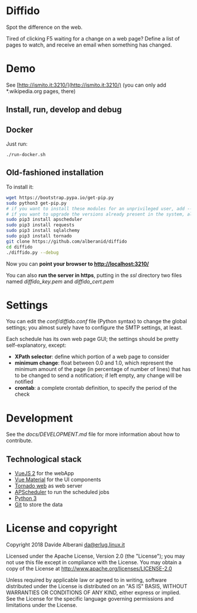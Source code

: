# Diffido

Spot the difference on the web.

Tired of clicking F5 waiting for a change on a web page? Define a list of pages to watch, and receive an email when something has changed.


# Demo

See [http://ismito.it:3210/](http://ismito.it:3210/) (you can only add \*.wikipedia.org pages, there)


## Install, run, develop and debug

## Docker

Just run:

    ./run-docker.sh


## Old-fashioned installation

To install it:
``` bash
wget https://bootstrap.pypa.io/get-pip.py
sudo python3 get-pip.py
# if you want to install these modules for an unprivileged user, add --user and remove "sudo";
# if you want to upgrade the versions already present in the system, also add --upgrade
sudo pip3 install apscheduler
sudo pip3 install requests
sudo pip3 install sqlalchemy
sudo pip3 install tornado
git clone https://github.com/alberanid/diffido
cd diffido
./diffido.py --debug
```

Now you can **point your browser to [http://localhost:3210/](http://localhost:3210/)**

You can also **run the server in https**, putting in the *ssl* directory two files named *diffido_key.pem* and *diffido_cert.pem*


# Settings

You can edit the *conf/diffido.conf* file (Python syntax) to change the global settings; you almost surely have to configure the SMTP settings, at least.

Each schedule has its own web page GUI; the settings should be pretty self-explanatory, except:

- **XPath selector**: define which portion of a web page to consider
- **minimum change**: float between 0.0 and 1.0, which represent the minimum amount of the page (in percentage of number of lines) that has to be changed to send a notification; if left empty, any change will be notified
- **crontab**: a complete crontab definition, to specify the period of the check


# Development

See the *docs/DEVELOPMENT.md* file for more information about how to contribute.


## Technological stack

- [VueJS 2](https://vuejs.org/) for the webApp
- [Vue Material](https://vuematerial.github.io/) for the UI components
- [Tornado web](http://www.tornadoweb.org/) as web server
- [APScheduler](https://github.com/agronholm/apscheduler) to run the scheduled jobs
- [Python 3](https://www.python.org/)
- [Git](https://git-scm.com/) to store the data


# License and copyright

Copyright 2018 Davide Alberani <da@erlug.linux.it>

Licensed under the Apache License, Version 2.0 (the "License");
you may not use this file except in compliance with the License.
You may obtain a copy of the License at http://www.apache.org/licenses/LICENSE-2.0

Unless required by applicable law or agreed to in writing, software
distributed under the License is distributed on an "AS IS" BASIS,
WITHOUT WARRANTIES OR CONDITIONS OF ANY KIND, either express or implied.
See the License for the specific language governing permissions and
limitations under the License.

